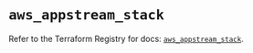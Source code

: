 # `aws_appstream_stack`

Refer to the Terraform Registry for docs: [`aws_appstream_stack`](https://registry.terraform.io/providers/hashicorp/aws/5.64.0/docs/resources/appstream_stack).
